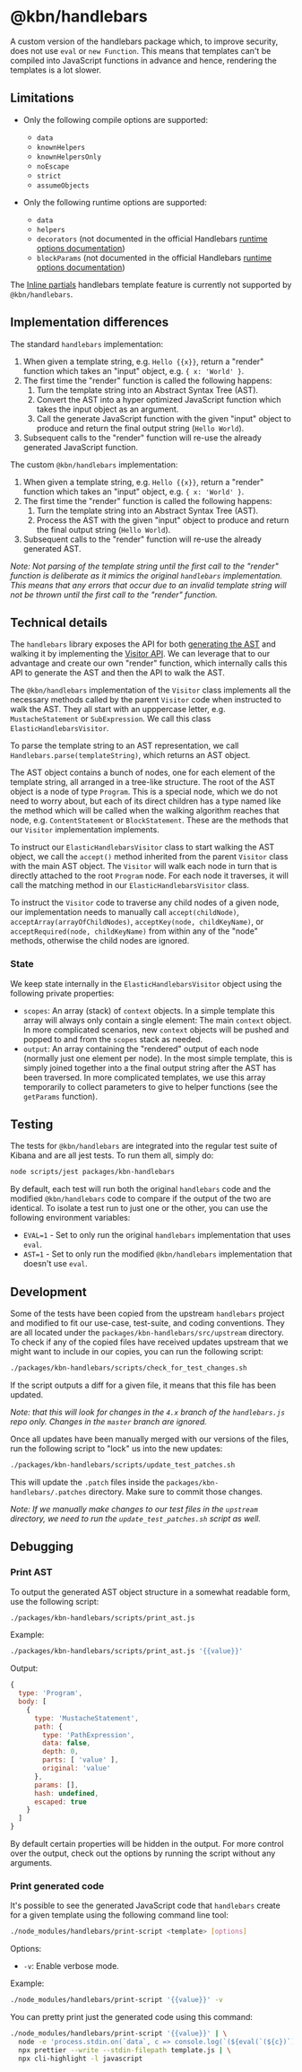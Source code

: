 # @kbn/handlebars

A custom version of the handlebars package which, to improve security, does not use `eval` or `new Function`. This means that templates can't be compiled into JavaScript functions in advance and hence, rendering the templates is a lot slower.

## Limitations

- Only the following compile options are supported:
  - `data`
  - `knownHelpers`
  - `knownHelpersOnly`
  - `noEscape`
  - `strict`
  - `assumeObjects`

- Only the following runtime options are supported:
  - `data`
  - `helpers`
  - `decorators` (not documented in the official Handlebars [runtime options documentation](https://handlebarsjs.com/api-reference/runtime-options.html))
  - `blockParams` (not documented in the official Handlebars [runtime options documentation](https://handlebarsjs.com/api-reference/runtime-options.html))

The [Inline partials](https://handlebarsjs.com/guide/partials.html#inline-partials) handlebars template feature is currently not supported by `@kbn/handlebars`.

## Implementation differences

The standard `handlebars` implementation:

1. When given a template string, e.g. `Hello {{x}}`, return a "render" function which takes an "input" object, e.g. `{ x: 'World' }`.
1. The first time the "render" function is called the following happens:
   1. Turn the template string into an Abstract Syntax Tree (AST).
   1. Convert the AST into a hyper optimized JavaScript function which takes the input object as an argument.
   1. Call the generate JavaScript function with the given "input" object to produce and return the final output string (`Hello World`).
1. Subsequent calls to the "render" function will re-use the already generated JavaScript function.

The custom `@kbn/handlebars` implementation:

1. When given a template string, e.g. `Hello {{x}}`, return a "render" function which takes an "input" object, e.g. `{ x: 'World' }`.
1. The first time the "render" function is called the following happens:
   1. Turn the template string into an Abstract Syntax Tree (AST).
   1. Process the AST with the given "input" object to produce and return the final output string (`Hello World`).
1. Subsequent calls to the "render" function will re-use the already generated AST.

_Note: Not parsing of the template string until the first call to the "render" function is deliberate as it mimics the original `handlebars` implementation. This means that any errors that occur due to an invalid template string will not be thrown until the first call to the "render" function._

## Technical details

The `handlebars` library exposes the API for both [generating the AST](https://github.com/handlebars-lang/handlebars.js/blob/master/docs/compiler-api.md#ast) and walking it by implementing the [Visitor API](https://github.com/handlebars-lang/handlebars.js/blob/master/docs/compiler-api.md#ast-visitor). We can leverage that to our advantage and create our own "render" function, which internally calls this API to generate the AST and then the API to walk the AST.

The `@kbn/handlebars` implementation of the `Visitor` class implements all the necessary methods called by the parent `Visitor` code when instructed to walk the AST. They all start with an upppercase letter, e.g. `MustacheStatement` or `SubExpression`. We call this class `ElasticHandlebarsVisitor`.

To parse the template string to an AST representation, we call `Handlebars.parse(templateString)`, which returns an AST object.

The AST object contains a bunch of nodes, one for each element of the template string, all arranged in a tree-like structure. The root of the AST object is a node of type `Program`. This is a special node, which we do not need to worry about, but each of its direct children has a type named like the method which will be called when the walking algorithm reaches that node, e.g. `ContentStatement` or `BlockStatement`. These are the methods that our `Visitor` implementation implements.

To instruct our `ElasticHandlebarsVisitor` class to start walking the AST object, we call the `accept()` method inherited from the parent `Visitor` class with the main AST object. The `Visitor` will walk each node in turn that is directly attached to the root `Program` node. For each node it traverses, it will call the matching method in our `ElasticHandlebarsVisitor` class.

To instruct the `Visitor` code to traverse any child nodes of a given node, our implementation needs to manually call `accept(childNode)`, `acceptArray(arrayOfChildNodes)`, `acceptKey(node, childKeyName)`, or `acceptRequired(node, childKeyName)` from within any of the "node" methods, otherwise the child nodes are ignored.

### State

We keep state internally in the `ElasticHandlebarsVisitor` object using the following private properties:

- `scopes`: An array (stack) of `context` objects. In a simple template this array will always only contain a single element: The main `context` object. In more complicated scenarios, new `context` objects will be pushed and popped to and from the `scopes` stack as needed.
- `output`: An array containing the "rendered" output of each node (normally just one element per node). In the most simple template, this is simply joined together into a the final output string after the AST has been traversed. In more complicated templates, we use this array temporarily to collect parameters to give to helper functions (see the `getParams` function).

## Testing

The tests for `@kbn/handlebars` are integrated into the regular test suite of Kibana and are all jest tests. To run them all, simply do:

```sh
node scripts/jest packages/kbn-handlebars
```

By default, each test will run both the original `handlebars` code and the modified `@kbn/handlebars` code to compare if the output of the two are identical. To isolate a test run to just one or the other, you can use the following environment variables:

- `EVAL=1` - Set to only run the original `handlebars` implementation that uses `eval`.
- `AST=1` - Set to only run the modified `@kbn/handlebars` implementation that doesn't use `eval`.

## Development

Some of the tests have been copied from the upstream `handlebars` project and modified to fit our use-case, test-suite, and coding conventions. They are all located under the `packages/kbn-handlebars/src/upstream` directory. To check if any of the copied files have received updates upstream that we might want to include in our copies, you can run the following script:

```sh
./packages/kbn-handlebars/scripts/check_for_test_changes.sh
```

If the script outputs a diff for a given file, it means that this file has been updated.

_Note: that this will look for changes in the `4.x` branch of the `handlebars.js` repo only. Changes in the `master` branch are ignored._

Once all updates have been manually merged with our versions of the files, run the following script to "lock" us into the new updates:

```sh
./packages/kbn-handlebars/scripts/update_test_patches.sh
```

This will update the `.patch` files inside the `packages/kbn-handlebars/.patches` directory. Make sure to commit those changes.

_Note: If we manually make changes to our test files in the `upstream` directory, we need to run the `update_test_patches.sh` script as well._

## Debugging

### Print AST

To output the generated AST object structure in a somewhat readable form, use the following script:

```sh
./packages/kbn-handlebars/scripts/print_ast.js
```

Example:

```sh
./packages/kbn-handlebars/scripts/print_ast.js '{{value}}'
```

Output:

```js
{
  type: 'Program',
  body: [
    {
      type: 'MustacheStatement',
      path: {
        type: 'PathExpression',
        data: false,
        depth: 0,
        parts: [ 'value' ],
        original: 'value'
      },
      params: [],
      hash: undefined,
      escaped: true
    }
  ]
}
```

By default certain properties will be hidden in the output.
For more control over the output, check out the options by running the script without any arguments.

### Print generated code

It's possible to see the generated JavaScript code that `handlebars` create for a given template using the following command line tool:

```sh
./node_modules/handlebars/print-script <template> [options]
```

Options:

- `-v`: Enable verbose mode.

Example:

```sh
./node_modules/handlebars/print-script '{{value}}' -v
```

You can pretty print just the generated code using this command:

```sh
./node_modules/handlebars/print-script '{{value}}' | \
  node -e 'process.stdin.on(`data`, c => console.log(`(${eval(`(${c})`).code})`))' | \
  npx prettier --write --stdin-filepath template.js | \
  npx cli-highlight -l javascript
```
